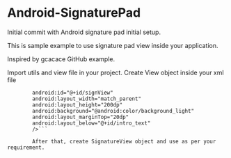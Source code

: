 # Android-SignaturePad
Initial commit with Android signature pad initial setup.

This is sample example to use signature pad view inside your application.

Inspired by gcacace GitHub example.

Import utils and view file in your project.
Create View object inside your xml file
```<com.ap.github.kishorsutar.androidsinganturepad.view.SignatureView
        android:id="@+id/signView"
        android:layout_width="match_parent"
        android:layout_height="200dp"
        android:background="@android:color/background_light"
        android:layout_marginTop="20dp"
        android:layout_below="@+id/intro_text"
        />```

        After that, create SignatureView object and use as per your requirement.


